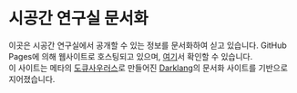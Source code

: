 # 시공간 연구실 문서화

이곳은 시공간 연구실에서 공개할 수 있는 정보를 문서화하여 싣고 있습니다.
GitHub Pages에 의해 웹사이트로 호스팅되고 있으며, [여기](https://timespacelab.github.io)서 확인할 수 있습니다.
</br>
이 사이트는 메타의 [도큐사우러스](https://docusaurus.io/ko/)로 만들어진 [Darklang](https://darklang.com)의 문서화 사이트를 기반으로 지어졌습니다.